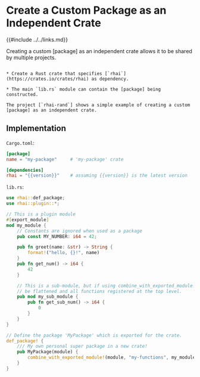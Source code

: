 Create a Custom Package as an Independent Crate
===============================================

{{#include ../../links.md}}

Creating a custom [package] as an independent crate allows it to be shared by multiple projects.

```admonish abstract.small "Key concepts"

* Create a Rust crate that specifies [`rhai`](https://crates.io/crates/rhai) as dependency.

* The main `lib.rs` module can contain the [package] being constructed.
```

```admonish example.small
The project [`rhai-rand`] shows a simple example of creating a custom [package] as an independent crate.
```


Implementation
--------------

`Cargo.toml`:

```toml
[package]
name = "my-package"     # 'my-package' crate

[dependencies]
rhai = "{{version}}"    # assuming {{version}} is the latest version
```

`lib.rs`:

```rust
use rhai::def_package;
use rhai::plugin::*;

// This is a plugin module
#[export_module]
mod my_module {
    // Constants are ignored when used as a package
    pub const MY_NUMBER: i64 = 42;

    pub fn greet(name: &str) -> String {
        format!("hello, {}!", name)
    }
    pub fn get_num() -> i64 {
        42
    }

    // This is a sub-module, but if using combine_with_exported_module!, it will
    // be flattened and all functions registered at the top level.
    pub mod my_sub_module {
        pub fn get_sub_num() -> i64 {
            0
        }
    }
}

// Define the package 'MyPackage' which is exported for the crate.
def_package! {
    /// My own personal super package in a new crate!
    pub MyPackage(module) {
        combine_with_exported_module!(module, "my-functions", my_module));
    }
}
```
